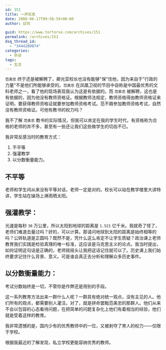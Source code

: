 ```yaml
---
id: 151
title: 一声叹息
date: 2008-06-17T09:58:59+00:00
author: 愆伏

guid: https://www.tortorse.com/archives/151
permalink: /archives/151
dsq_thread_id:
  - "3444280874"
categories:
  - 杂谈
tags:
  - 生活
---
```

`范美忠` 终于还是被解聘了，卿光亚校长也没有能够"保"住他，因为来自于"行政的力量"不是他们所能够承受的。`范美忠` 在凤凰卫视的节目中自称是中国最优秀的文科老师之一，看了他的现场表现我认为这是有依据的。而 `范美忠` 被解聘，这也是有依据的，因为他没有教师资格证。根据教师法规定，教师资格得由教师资格证来证明，要获得教师资格证就要参加教师资格考试。范不屑参加教师资格考试，自然没有教师资格证。可他有教书的权力吗？

我不了解 `范美忠` 教书的实际情况，但我可以肯定在我的学生时代，有资格称为合格的老师的并不多，甚至有一些还让我们这些做学生的切齿不已。

我非常反感当时的教育方式：

1. 不平等
2. 强灌教学
3. 以分数衡量能力。

## 不平等

老师和学生间从来没有平等对话，老师一定是对的。校长可以站在教学楼里大讲特讲，学生站在操场上淋雨晒太阳。

## 强灌教学：

光速是每秒 `30` 万公里，所以太阳到地球的距离是 `1.521` 亿千米。我就奇了怪了，老师们难道去量过吗？好的，可以计算。那请问地球到太阳的距离是始终相等的吗？公转轨道是正圆吗？既然不是，凭什么这么肯定不让学生质疑？政治课上老师教育我们实践是检验真理的唯一标准，这应该是马克思主义的论点。我当时提出，如何证明这句话是正确的，老师摇摇头让我把这话记住就可以了。历史课上我们始终要求记住什么背景、意义。可是谁会真正去分析和理解众多历史事件。

## 以分数衡量能力：

考试分数始终是一切，不管你是作弊还是用别的手段。

这一系列教育方法出来一群什么人呢？一群具有绝对统一观点，没有主见的人。他们所有的观点，都需要别人灌注。对了，就是拼命罢黜范美忠的那群人。他们从来不会以包容的心态看待问题，在把简单的问题复杂化上他们有着相当的经验，他们就是受着这样的教育。

我非常遗憾的是，国内少有的优秀教师中的一位，又被剥夺了育人的权力——仅限于学校。

根据我最近的了解发现，私立学校更能容纳优秀的教师。